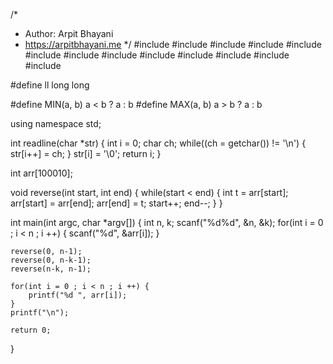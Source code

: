 /*
 *  Author: Arpit Bhayani
 *  https://arpitbhayani.me
 */
#include <cmath>
#include <cstdio>
#include <cstdlib>
#include <climits>
#include <deque>
#include <iostream>
#include <list>
#include <limits>
#include <map>
#include <queue>
#include <set>
#include <stack>
#include <vector>

#define ll long long

#define MIN(a, b) a < b ? a : b
#define MAX(a, b) a > b ? a : b

using namespace std;

int readline(char *str) {
    int i = 0;
    char ch;
    while((ch = getchar()) != '\n') {
        str[i++] = ch;
    }
    str[i] = '\0';
    return i;
}

int arr[100010];

void reverse(int start, int end) {
    while(start < end) {
        int t = arr[start];
        arr[start] = arr[end];
        arr[end] = t;
        start++; end--;
    }
}

int main(int argc, char *argv[]) {
    int n, k;
    scanf("%d%d", &n, &k);
    for(int i = 0 ; i < n ; i ++) {
        scanf("%d", &arr[i]);
    }

    reverse(0, n-1);
    reverse(0, n-k-1);
    reverse(n-k, n-1);

    for(int i = 0 ; i < n ; i ++) {
        printf("%d ", arr[i]);
    }
    printf("\n");

    return 0;
}
